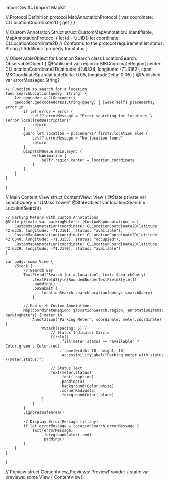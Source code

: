 import SwiftUI
import MapKit

// Protocol Definition
protocol MapAnnotationProtocol {
    var coordinate: CLLocationCoordinate2D { get }
}

// Custom Annotation Struct
struct CustomMapAnnotation: Identifiable, MapAnnotationProtocol {
    let id = UUID()
    let coordinate: CLLocationCoordinate2D // Conforms to the protocol requirement
    let status: String                     // Additional property for status
}

// ObservableObject for Location Search
class LocationSearch: ObservableObject {
    @Published var region = MKCoordinateRegion(
        center: CLLocationCoordinate2D(latitude: 42.6334, longitude: -71.3162),
        span: MKCoordinateSpan(latitudeDelta: 0.05, longitudeDelta: 0.05)
    )
    @Published var errorMessage: String?

    // Function to search for a location
    func searchLocation(query: String) {
        let geocoder = CLGeocoder()
        geocoder.geocodeAddressString(query) { [weak self] placemarks, error in
            if let error = error {
                self?.errorMessage = "Error searching for location: \(error.localizedDescription)"
                return
            }
            guard let location = placemarks?.first?.location else {
                self?.errorMessage = "No location found"
                return
            }
            DispatchQueue.main.async {
                withAnimation {
                    self?.region.center = location.coordinate
                }
            }
        }
    }
}

// Main Content View
struct ContentView: View {
    @State private var searchQuery = "UMass Lowell"
    @StateObject var locationSearch = LocationSearch()

    // Parking Meters with Custom Annotations
    @State private var parkingMeters: [CustomMapAnnotation] = [
        CustomMapAnnotation(coordinate: CLLocationCoordinate2D(latitude: 42.6335, longitude: -71.3161), status: "available"),
        CustomMapAnnotation(coordinate: CLLocationCoordinate2D(latitude: 42.6340, longitude: -71.3155), status: "occupied"),
        CustomMapAnnotation(coordinate: CLLocationCoordinate2D(latitude: 42.6329, longitude: -71.3170), status: "available")
    ]

    var body: some View {
        VStack {
            // Search Bar
            TextField("Search for a location", text: $searchQuery)
                .textFieldStyle(RoundedBorderTextFieldStyle())
                .padding()
                .onSubmit {
                    locationSearch.searchLocation(query: searchQuery)
                }

            // Map with Custom Annotations
            Map(coordinateRegion: $locationSearch.region, annotationItems: parkingMeters) { meter in
                Annotation("Parking Meter", coordinate: meter.coordinate) {
                    VStack(spacing: 5) {
                        // Status Indicator Circle
                        Circle()
                            .fill(meter.status == "available" ? Color.green : Color.red)
                            .frame(width: 10, height: 10)
                            .accessibilityLabel("Parking meter with status \(meter.status)")

                        // Status Text
                        Text(meter.status)
                            .font(.caption)
                            .padding(4)
                            .background(Color.white)
                            .cornerRadius(5)
                            .foregroundColor(.black)
                    }
                }
            }
            .ignoresSafeArea()

            // Display Error Message (if any)
            if let errorMessage = locationSearch.errorMessage {
                Text(errorMessage)
                    .foregroundColor(.red)
                    .padding()
            }
        }
    }
}

// Preview
struct ContentView_Previews: PreviewProvider {
    static var previews: some View {
        ContentView()
